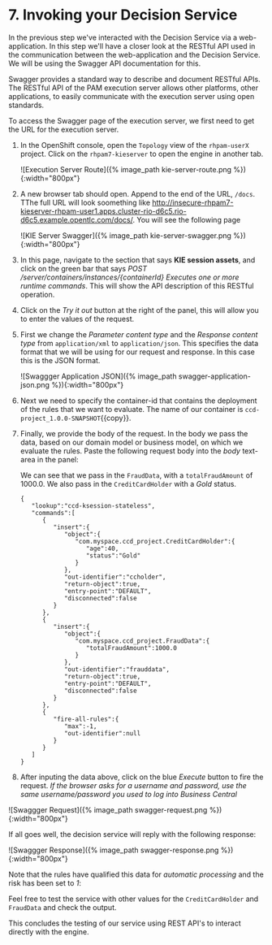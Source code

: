# 7. Invoking your Decision Service

In the previous step we've interacted with the Decision Service via a web-application. In this step we'll have a closer look at the RESTful API used in the communication between the web-application and the Decision Service. We will be using the Swagger API documentation for this.

Swagger provides a standard way to describe and document RESTful APIs. The RESTful API of the PAM execution server allows other platforms, other applications, to easily communicate with the execution server using open standards.

To access the Swagger page of the execution server, we first need to get the URL for the execution server.

1. In the OpenShift console, open the `Topology` view of the `rhpam-userX` project. Click on the `rhpam7-kieserver` to open the engine in another tab.

    ![Execution Server Route]({% image_path kie-server-route.png %}){:width="800px"}

2. A new browser tab should open. Append to the end of the URL, `/docs`. TThe full URL will look soomething like http://insecure-rhpam7-kieserver-rhpam-user1.apps.cluster-rio-d6c5.rio-d6c5.example.opentlc.com/docs/. You will see the following page

    ![KIE Server Swagger]({% image_path kie-server-swagger.png %}){:width="800px"}

3. In this page, navigate to the section that says **KIE session assets**, and click on the green bar that says *POST /server/containers/instances/{containerId} Executes one or more runtime commands*. This will show the API description of this RESTful operation.

4. Click on the *Try it out* button at the right of the panel, this will allow you to enter the values of the request.

5. First we change the *Parameter content type* and the *Response content type* from `application/xml` to `application/json`. This specifies the data format that we will be using for our request and response. In this case this is the JSON format.

    ![Swaggger Application JSON]({% image_path swagger-application-json.png %}){:width="800px"}

6. Next we need to specify the container-id that contains the deployment of the rules that we want to evaluate. The name of our container is `ccd-project_1.0.0-SNAPSHOT`{{copy}}.

7. Finally, we provide the body of the request. In the body we pass the data, based on our domain model or business model, on which we evaluate the rules. Paste the following request body into the *body* text-area in the panel:

    We can see that we pass in the `FraudData`, with a `totalFraudAmount` of 1000.0. We also pass in the `CreditCardHolder` with a *Gold* status.

    ```
    {  
       "lookup":"ccd-ksession-stateless",
       "commands":[  
          {  
             "insert":{  
                "object":{  
                   "com.myspace.ccd_project.CreditCardHolder":{  
                      "age":40,
                      "status":"Gold"
                   }
                },
                "out-identifier":"ccholder",
                "return-object":true,
                "entry-point":"DEFAULT",
                "disconnected":false
             }
          },
          {  
             "insert":{  
                "object":{  
                   "com.myspace.ccd_project.FraudData":{  
                      "totalFraudAmount":1000.0
                   }
                },
                "out-identifier":"frauddata",
                "return-object":true,
                "entry-point":"DEFAULT",
                "disconnected":false
             }
          },
          {  
             "fire-all-rules":{  
                "max":-1,
                "out-identifier":null
             }
          }
       ]
    }
    ```

8. After inputing the data above, click on the blue *Execute* button to fire the request.
    _If the browser asks for a username and password, use the same username/password you used to log into Business Central_

  ![Swaggger Request]({% image_path swagger-request.png %}){:width="800px"}

  If all goes well, the decision service will reply with the following response:

  ![Swaggger Response]({% image_path swagger-response.png %}){:width="800px"}

Note that the rules have qualified this data for *automatic processing* and the risk has been set to *1*:

Feel free to test the service with other values for the `CreditCardHolder` and `FraudData` and check the output.

This concludes the testing of our service using REST API's to interact directly with the engine.
